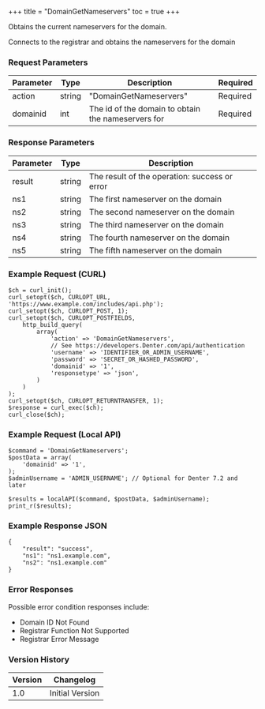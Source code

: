 +++
title = "DomainGetNameservers"
toc = true
+++

Obtains the current nameservers for the domain.

Connects to the registrar and obtains the nameservers for the domain

### Request Parameters

| Parameter | Type | Description | Required |
| --------- | ---- | ----------- | -------- |
| action | string | "DomainGetNameservers" | Required |
| domainid | int | The id of the domain to obtain the nameservers for | Required |

### Response Parameters

| Parameter | Type | Description |
| --------- | ---- | ----------- |
| result | string | The result of the operation: success or error |
| ns1 | string | The first nameserver on the domain |
| ns2 | string | The second nameserver on the domain |
| ns3 | string | The third nameserver on the domain |
| ns4 | string | The fourth nameserver on the domain |
| ns5 | string | The fifth nameserver on the domain |


### Example Request (CURL)

```
$ch = curl_init();
curl_setopt($ch, CURLOPT_URL, 'https://www.example.com/includes/api.php');
curl_setopt($ch, CURLOPT_POST, 1);
curl_setopt($ch, CURLOPT_POSTFIELDS,
    http_build_query(
        array(
            'action' => 'DomainGetNameservers',
            // See https://developers.Denter.com/api/authentication
            'username' => 'IDENTIFIER_OR_ADMIN_USERNAME',
            'password' => 'SECRET_OR_HASHED_PASSWORD',
            'domainid' => '1',
            'responsetype' => 'json',
        )
    )
);
curl_setopt($ch, CURLOPT_RETURNTRANSFER, 1);
$response = curl_exec($ch);
curl_close($ch);
```


### Example Request (Local API)

```
$command = 'DomainGetNameservers';
$postData = array(
    'domainid' => '1',
);
$adminUsername = 'ADMIN_USERNAME'; // Optional for Denter 7.2 and later

$results = localAPI($command, $postData, $adminUsername);
print_r($results);
```


### Example Response JSON

```
{
    "result": "success",
    "ns1": "ns1.example.com",
    "ns2": "ns1.example.com"
}
```


### Error Responses

Possible error condition responses include:

* Domain ID Not Found
* Registrar Function Not Supported
* Registrar Error Message


### Version History

| Version | Changelog |
| ------- | --------- |
| 1.0 | Initial Version |
